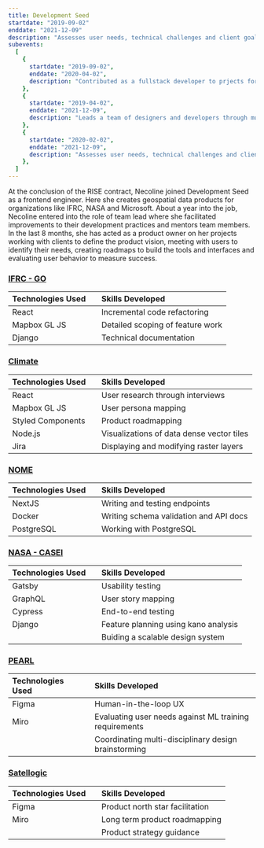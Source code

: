 ```yaml
---
title: Development Seed
startdate: "2019-09-02"
enddate: "2021-12-09"
description: "Assesses user needs, technical challenges and client goals to create product roadmaps and technical implementation plans"
subevents:
  [
    {
      startdate: "2019-09-02",
      enddate: "2020-04-02",
      description: "Contributed as a fullstack developer to prjects for clients throughout all lifecycles",
    },
    {
      startdate: "2019-04-02",
      enddate: "2021-12-09",
      description: "Leads a team of designers and developers through multiple projects while building shared tools, processes and standards to elevate our practice",
    },
    {
      startdate: "2020-02-02",
      enddate: "2021-12-09",
      description: "Assesses user needs, technical challenges and client goals to create product road maps and technical implementation plans",
    },
  ]
---
```


At the conclusion of the RISE contract, Necoline joined Development Seed as a frontend engineer. Here she creates geospatial data products for organizations like IFRC, NASA and Microsoft. About a year into the job, Necoline entered into the role of team lead where she facilitated improvements to their development practices and mentors team members. In the last 8 months, she has acted as a product owner on her projects working with clients to define the product vision, meeting with users to identify their needs, creating roadmaps to build the tools and interfaces and evaluating user behavior to measure success.

### [IFRC - GO](https://go.ifrc.org/)

| Technologies Used |     | Skills Developed                 |
| :---------------- | :-: | :------------------------------- |
| React             |     | Incremental code refactoring     |
| Mapbox GL JS      |     | Detailed scoping of feature work |
| Django            |     | Technical documentation          |

### [Climate](https://climate.com/)

| Technologies Used |     | Skills Developed                          |
| :---------------- | :-: | :---------------------------------------- |
| React             |     | User research through interviews          |
| Mapbox GL JS      |     | User persona mapping                      |
| Styled Components |     | Product roadmapping                       |
| Node.js           |     | Visualizations of data dense vector tiles |
| Jira              |     | Displaying and modifying raster layers    |

### [NOME](https://trajectorymagazine.com/open-source-in-the-intelligence-community/)

| Technologies Used |     | Skills Developed                       |
| :---------------- | :-: | :------------------------------------- |
| NextJS            |     | Writing and testing endpoints          |
| Docker            |     | Writing schema validation and API docs |
| PostgreSQL        |     | Working with PostgreSQL                |

### [NASA - CASEI](https://impact.earthdata.nasa.gov/casei/)

| Technologies Used |     | Skills Developed                     |
| :---------------- | :-: | :----------------------------------- |
| Gatsby            |     | Usability testing                    |
| GraphQL           |     | User story mapping                   |
| Cypress           |     | End-to-end testing                   |
| Django            |     | Feature planning using kano analysis |
|                   |     | Buiding a scalable design system     |

### [PEARL](https://developmentseed.org/projects/pearl-land-mapping)

| Technologies Used |     | Skills Developed                                       |
| :---------------- | :-: | :----------------------------------------------------- |
| Figma             |     | Human-in-the-loop UX                                   |
| Miro              |     | Evaluating user needs against ML training requirements |
|                   |     | Coordinating multi-disciplinary design brainstorming   |

### [Satellogic](https://satellogic.com/)

| Technologies Used |     | Skills Developed                |
| :---------------- | :-: | :------------------------------ |
| Figma             |     | Product north star facilitation |
| Miro              |     | Long term product roadmapping   |
|                   |     | Product strategy guidance       |
